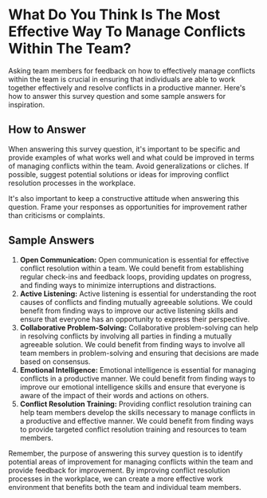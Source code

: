 What Do You Think Is The Most Effective Way To Manage Conflicts Within The Team?
=======================================================================================================

Asking team members for feedback on how to effectively manage conflicts within the team is crucial in ensuring that individuals are able to work together effectively and resolve conflicts in a productive manner. Here's how to answer this survey question and some sample answers for inspiration.

How to Answer
-------------

When answering this survey question, it's important to be specific and provide examples of what works well and what could be improved in terms of managing conflicts within the team. Avoid generalizations or cliches. If possible, suggest potential solutions or ideas for improving conflict resolution processes in the workplace.

It's also important to keep a constructive attitude when answering this question. Frame your responses as opportunities for improvement rather than criticisms or complaints.

Sample Answers
--------------

1. **Open Communication:** Open communication is essential for effective conflict resolution within a team. We could benefit from establishing regular check-ins and feedback loops, providing updates on progress, and finding ways to minimize interruptions and distractions.
2. **Active Listening:** Active listening is essential for understanding the root causes of conflicts and finding mutually agreeable solutions. We could benefit from finding ways to improve our active listening skills and ensure that everyone has an opportunity to express their perspective.
3. **Collaborative Problem-Solving:** Collaborative problem-solving can help in resolving conflicts by involving all parties in finding a mutually agreeable solution. We could benefit from finding ways to involve all team members in problem-solving and ensuring that decisions are made based on consensus.
4. **Emotional Intelligence:** Emotional intelligence is essential for managing conflicts in a productive manner. We could benefit from finding ways to improve our emotional intelligence skills and ensure that everyone is aware of the impact of their words and actions on others.
5. **Conflict Resolution Training:** Providing conflict resolution training can help team members develop the skills necessary to manage conflicts in a productive and effective manner. We could benefit from finding ways to provide targeted conflict resolution training and resources to team members.

Remember, the purpose of answering this survey question is to identify potential areas of improvement for managing conflicts within the team and provide feedback for improvement. By improving conflict resolution processes in the workplace, we can create a more effective work environment that benefits both the team and individual team members.
